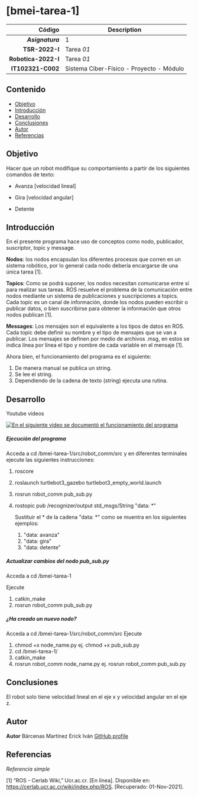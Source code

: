 # [bmei-tarea-1] 


| Código | Description |
| ------:| ----------- |
| ***Asignatura*** | 1 | 
| **TSR-2022-I** | Tarea *01* |
| **Robotica-2022-I**  | Tarea *01* |
| **IT102321-C002** | Sistema Ciber-Físico - Proyecto - Módulo |

## Contenido

- [Objetivo](#objetivo)
- [Introducción](#introduccion)
- [Desarrollo](#desarrollo)
- [Conclusiones](#conclusiones)
- [Autor](#autor)
- [Referencias](#referencias)

## Objetivo

Hacer que un robot modifique su comportamiento a partir de los siguientes comandos de texto:

- Avanza  [velocidad lineal]

- Gira        [velocidad angular]

- Detente

## Introducción
En el presente programa hace uso de conceptos como nodo, publicador, suscriptor, topic y message. 


**Nodos**: los nodos encapsulan los diferentes procesos que corren en un sistema robótico, por lo general cada nodo debería encargarse de una única tarea [1].

**Topics**: 
Como se podrá suponer, los nodos necesitan comunicarse entre sí para realizar sus tareas. ROS resuelve el problema de la comunicación entre nodos mediante un sistema de publicaciones y suscripciones a topics. Cada topic es un canal de información, donde los nodos pueden escribir o publicar datos, o bien suscribirse para obtener la información que otros nodos publican [1].

**Messages**:
Los mensajes son el equivalente a los tipos de datos en ROS. Cada topic debe definir su nombre y el tipo de mensajes que se van a publicar. Los mensajes se definen por medio de archivos .msg, en estos se indica línea por línea el tipo y nombre de cada variable en el mensaje [1]. 


Ahora bien, 
el funcionamiento del programa es el siguiente:
 1. De manera manual se publica un string.
 2. Se lee el string.
 3. Dependiendo de la cadena de texto (string) ejecuta una rutina.

## Desarrollo

Youtube videos

[![En el siguiente video se documentó el funcionamiento del programa](https://media.discordapp.net/attachments/891388181361082421/904776459015585842/Imagen1.png?width=506&height=499)](https://youtu.be/3t86bYQ5HU0)



##### Ejecución del programa

   Acceda a cd /bmei-tarea-1/src/robot_comm/src
   y en diferentes terminales ejecute las siguientes instrucciones:
1. roscore
2. roslaunch turtlebot3_gazebo turtlebot3_empty_world.launch
3. rosrun robot_comm pub_sub.py
4. rostopic pub /recognizer/output std_msgs/String "data: *"
   
   Sustituir el * de la cadena "data: *" como se muentra en los
   siguientes ejemplos:
   1. "data: avanza"
   2. "data: gira"
   3. "data: detente"
  
##### Actualizar cambios del nodo pub_sub.py
   Acceda a cd /bmei-tarea-1
   
   Ejecute
   1. catkin_make
   2. rosrun robot_comm pub_sub.py
   
##### ¿Ha creado un nuevo nodo?
   Acceda a cd /bmei-tarea-1/src/robot_comm/src
   Ejecute
   1. chmod +x node_name.py
      ej. chmod +x pub_sub.py
   2. cd /bmei-tarea-1/
   3. catkin_make
   4. rosrun robot_comm node_name.py
      ej. rosrun robot_comm pub_sub.py
      
## Conclusiones

El robot solo tiene velocidad lineal en el eje x y velocidad angular en el eje z.


## Autor

**Autor** Bárcenas Martínez Erick Iván [GitHub profile](https://github.com/erickbarcenas)


## Referencias

_Referencia simple_

<a id="1">[1]</a>  “ROS - Cerlab Wiki,” Ucr.ac.cr. [En línea]. Disponible en: https://cerlab.ucr.ac.cr/wiki/index.php/ROS. [Recuperado: 01-Nov-2021].


